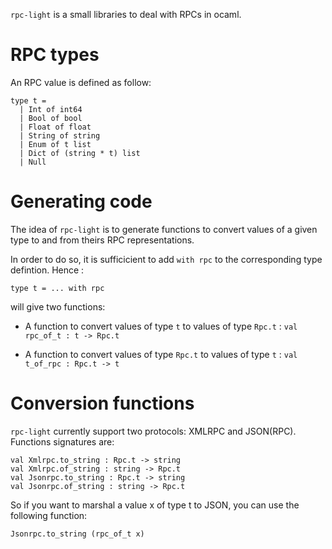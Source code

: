 `rpc-light` is a small libraries to deal with RPCs in ocaml.

# RPC types

An RPC value is defined as follow:

    type t =
      | Int of int64
      | Bool of bool
      | Float of float
      | String of string
      | Enum of t list
      | Dict of (string * t) list
      | Null


# Generating code

The idea of `rpc-light` is to generate functions to convert values of a
given type to and from theirs RPC representations.

In order to do so, it is sufficicient to add `with rpc` to the
corresponding type defintion. Hence :

    type t = ... with rpc

will give two functions:

* A function to convert values of type `t` to values of type `Rpc.t` :
  `val rpc_of_t : t -> Rpc.t`

* A function to convert values of type `Rpc.t` to values of type `t` :
  `val t_of_rpc : Rpc.t -> t`

# Conversion functions

`rpc-light` currently support two protocols: XMLRPC and JSON(RPC). Functions signatures are:

    val Xmlrpc.to_string : Rpc.t -> string
    val Xmlrpc.of_string : string -> Rpc.t
    val Jsonrpc.to_string : Rpc.t -> string
    val Jsonrpc.of_string : string -> Rpc.t

So if you want to marshal a value x of type t to JSON, you can use the following function:

    Jsonrpc.to_string (rpc_of_t x)
